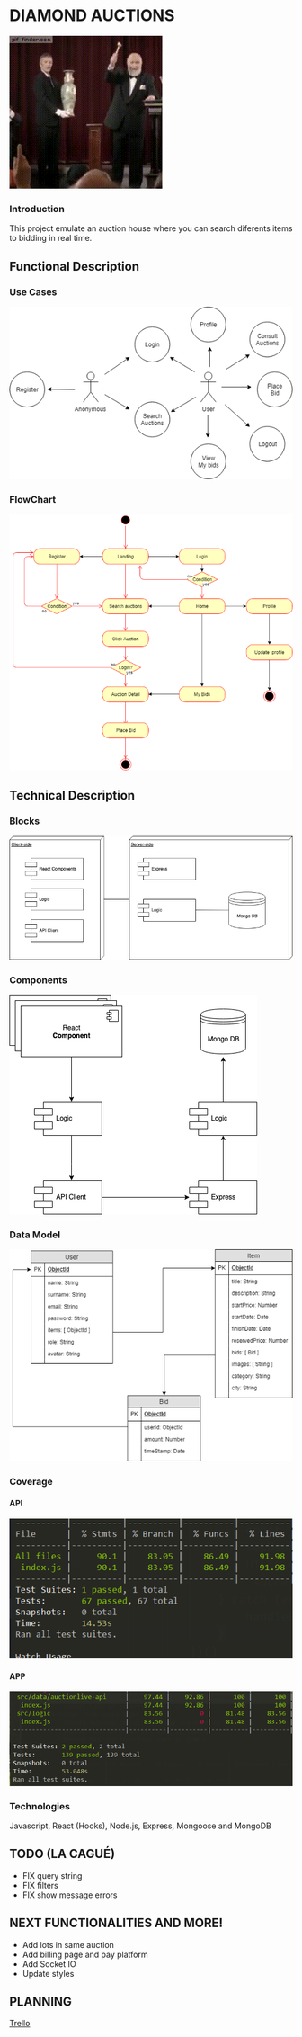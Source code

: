 # DIAMOND AUCTIONS

![auction](./images/auction.gif)
### Introduction
This project emulate an auction house where you can search diferents items to bidding in real time.

## Functional Description

### Use Cases
![use cases](./images/use-cases.png)

### FlowChart
![flowchart](./images/flowchart.png)

## Technical Description
### Blocks
![blocks](./images/blocks.png)

### Components
![components](./images/components.png)

### Data Model
![datamodel](./images/data-model.png)

### Coverage
#### API
![logic-api-coverage](./images/logic-api-coverage.png)
#### APP
![app-coverage](./images/app-coverage.png)

### Technologies
 Javascript, React (Hooks), Node.js, Express, Mongoose and MongoDB

## TODO (LA CAGUÉ)
- FIX query string
- FIX filters
- FIX show message errors

## NEXT FUNCTIONALITIES AND MORE!
- Add lots in same auction
- Add billing page and pay platform
- Add Socket IO
- Update styles

## PLANNING
[Trello](https://trello.com/b/ZmPaOXez/auction-live)